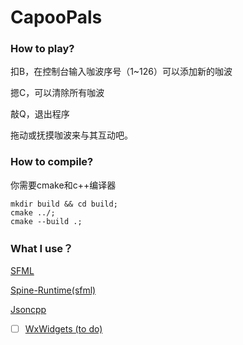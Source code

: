 # CapooPals

### How to play?

扣B，在控制台输入咖波序号（1~126）可以添加新的咖波

摁C，可以清除所有咖波

敲Q，退出程序

拖动或抚摸咖波来与其互动吧。

### How to compile?

你需要cmake和c++编译器

```
mkdir build && cd build;
cmake ../;
cmake --build .;
```

### What I use？

[SFML](https://github.com/SFML/SFML)

[Spine-Runtime(sfml)](https://github.com/EsotericSoftware/spine-runtimes)

[Jsoncpp](https://github.com/open-source-parsers/jsoncpp)

- [ ] [WxWidgets (to do)](https://github.com/wxWidgets/wxWidgets)